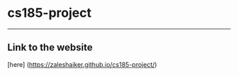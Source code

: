 # cs185-project

---

## Link to the website

[here] (https://zaleshaiker.github.io/cs185-project/)
